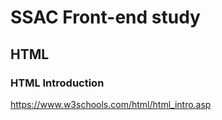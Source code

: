 # SSAC Front-end study

## HTML

### HTML Introduction
https://www.w3schools.com/html/html_intro.asp
